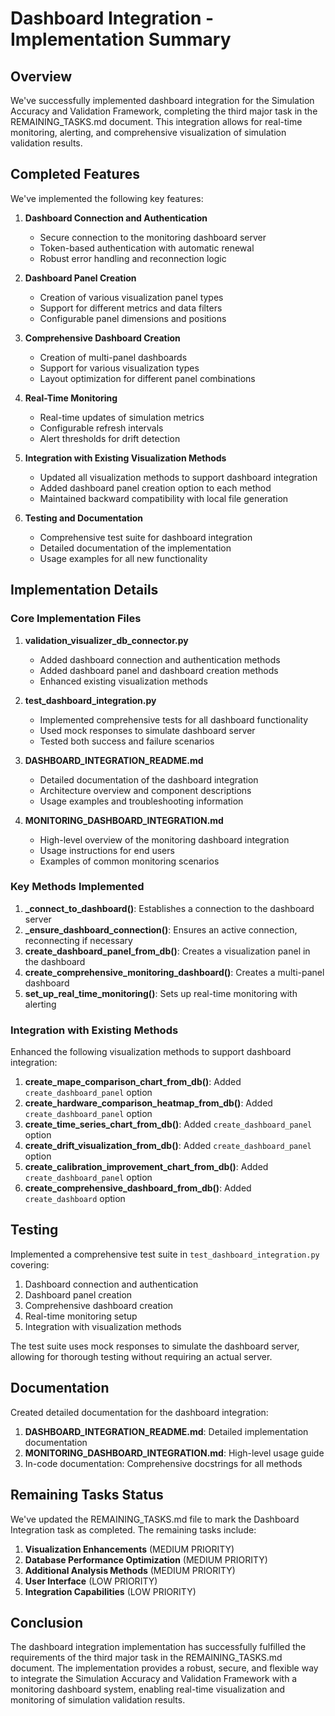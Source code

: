 # Dashboard Integration - Implementation Summary

## Overview

We've successfully implemented dashboard integration for the Simulation Accuracy and Validation Framework, completing the third major task in the REMAINING_TASKS.md document. This integration allows for real-time monitoring, alerting, and comprehensive visualization of simulation validation results.

## Completed Features

We've implemented the following key features:

1. **Dashboard Connection and Authentication**
   - Secure connection to the monitoring dashboard server
   - Token-based authentication with automatic renewal
   - Robust error handling and reconnection logic

2. **Dashboard Panel Creation**
   - Creation of various visualization panel types
   - Support for different metrics and data filters
   - Configurable panel dimensions and positions

3. **Comprehensive Dashboard Creation**
   - Creation of multi-panel dashboards
   - Support for various visualization types
   - Layout optimization for different panel combinations

4. **Real-Time Monitoring**
   - Real-time updates of simulation metrics
   - Configurable refresh intervals
   - Alert thresholds for drift detection

5. **Integration with Existing Visualization Methods**
   - Updated all visualization methods to support dashboard integration
   - Added dashboard panel creation option to each method
   - Maintained backward compatibility with local file generation

6. **Testing and Documentation**
   - Comprehensive test suite for dashboard integration
   - Detailed documentation of the implementation
   - Usage examples for all new functionality

## Implementation Details

### Core Implementation Files

1. **validation_visualizer_db_connector.py**
   - Added dashboard connection and authentication methods
   - Added dashboard panel and dashboard creation methods
   - Enhanced existing visualization methods

2. **test_dashboard_integration.py**
   - Implemented comprehensive tests for all dashboard functionality
   - Used mock responses to simulate dashboard server
   - Tested both success and failure scenarios

3. **DASHBOARD_INTEGRATION_README.md**
   - Detailed documentation of the dashboard integration
   - Architecture overview and component descriptions
   - Usage examples and troubleshooting information

4. **MONITORING_DASHBOARD_INTEGRATION.md**
   - High-level overview of the monitoring dashboard integration
   - Usage instructions for end users
   - Examples of common monitoring scenarios

### Key Methods Implemented

1. **_connect_to_dashboard()**: Establishes a connection to the dashboard server
2. **_ensure_dashboard_connection()**: Ensures an active connection, reconnecting if necessary
3. **create_dashboard_panel_from_db()**: Creates a visualization panel in the dashboard
4. **create_comprehensive_monitoring_dashboard()**: Creates a multi-panel dashboard
5. **set_up_real_time_monitoring()**: Sets up real-time monitoring with alerting

### Integration with Existing Methods

Enhanced the following visualization methods to support dashboard integration:

1. **create_mape_comparison_chart_from_db()**: Added `create_dashboard_panel` option
2. **create_hardware_comparison_heatmap_from_db()**: Added `create_dashboard_panel` option
3. **create_time_series_chart_from_db()**: Added `create_dashboard_panel` option
4. **create_drift_visualization_from_db()**: Added `create_dashboard_panel` option
5. **create_calibration_improvement_chart_from_db()**: Added `create_dashboard_panel` option
6. **create_comprehensive_dashboard_from_db()**: Added `create_dashboard` option

## Testing

Implemented a comprehensive test suite in `test_dashboard_integration.py` covering:

1. Dashboard connection and authentication
2. Dashboard panel creation
3. Comprehensive dashboard creation
4. Real-time monitoring setup
5. Integration with visualization methods

The test suite uses mock responses to simulate the dashboard server, allowing for thorough testing without requiring an actual server.

## Documentation

Created detailed documentation for the dashboard integration:

1. **DASHBOARD_INTEGRATION_README.md**: Detailed implementation documentation
2. **MONITORING_DASHBOARD_INTEGRATION.md**: High-level usage guide
3. In-code documentation: Comprehensive docstrings for all methods

## Remaining Tasks Status

We've updated the REMAINING_TASKS.md file to mark the Dashboard Integration task as completed. The remaining tasks include:

1. **Visualization Enhancements** (MEDIUM PRIORITY)
2. **Database Performance Optimization** (MEDIUM PRIORITY)
3. **Additional Analysis Methods** (MEDIUM PRIORITY)
4. **User Interface** (LOW PRIORITY)
5. **Integration Capabilities** (LOW PRIORITY)

## Conclusion

The dashboard integration implementation has successfully fulfilled the requirements of the third major task in the REMAINING_TASKS.md document. The implementation provides a robust, secure, and flexible way to integrate the Simulation Accuracy and Validation Framework with a monitoring dashboard system, enabling real-time visualization and monitoring of simulation validation results.